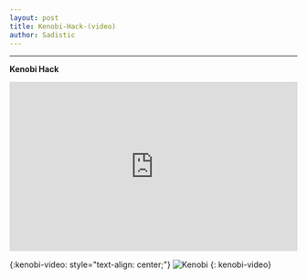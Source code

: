 ```yaml
---
layout: post
title: Kenobi-Hack-(video)
author: Sadistic
---
```


---

**Kenobi Hack**

<div style="padding: 59.02% 0 0 0; position: relative"><div style="height:100%;left:0;position:absolute;top:0;width:100%"><iframe height="100%" width="100%;" src="https://embed.wave.video/5f3fe8e946e0fb000cff11ff" frameborder="0" allow="autoplay; fullscreen"></iframe></div></div>

{:kenobi-video: style="text-align: center;"}
![Kenobi](https://watch.wave.video/kenobi-hack-5f3fe8e946e0fb000cff11ff)
{: kenobi-video}